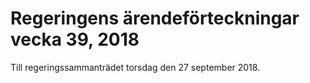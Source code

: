 # Regeringens ärendeförteckningar vecka 39, 2018

Till regeringssammanträdet torsdag den 27 september 2018\.
